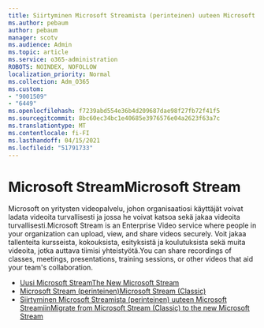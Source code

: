 ```yaml
---
title: Siirtyminen Microsoft Streamista (perinteinen) uuteen Microsoft Streamiin
ms.author: pebaum
author: pebaum
manager: scotv
ms.audience: Admin
ms.topic: article
ms.service: o365-administration
ROBOTS: NOINDEX, NOFOLLOW
localization_priority: Normal
ms.collection: Adm_O365
ms.custom:
- "9001509"
- "6449"
ms.openlocfilehash: f7239abd554e36b4d209687dae98f27fb72f41f5
ms.sourcegitcommit: 8bc60ec34bc1e40685e3976576e04a2623f63a7c
ms.translationtype: MT
ms.contentlocale: fi-FI
ms.lasthandoff: 04/15/2021
ms.locfileid: "51791733"
---
```

# <a name="microsoft-stream"></a><span data-ttu-id="3c4f5-102">Microsoft Stream</span><span class="sxs-lookup"><span data-stu-id="3c4f5-102">Microsoft Stream</span></span>

<span data-ttu-id="3c4f5-103">Microsoft on yritysten videopalvelu, johon organisaatiosi käyttäjät voivat ladata videoita turvallisesti ja jossa he voivat katsoa sekä jakaa videoita turvallisesti.</span><span class="sxs-lookup"><span data-stu-id="3c4f5-103">Microsoft Stream is an Enterprise Video service where people in your organization can upload, view, and share videos securely.</span></span> <span data-ttu-id="3c4f5-104">Voit jakaa tallenteita kursseista, kokouksista, esityksistä ja koulutuksista sekä muita videoita, jotka auttava tiimisi yhteistyötä.</span><span class="sxs-lookup"><span data-stu-id="3c4f5-104">You can share recordings of classes, meetings, presentations, training sessions, or other videos that aid your team's collaboration.</span></span>  

- [<span data-ttu-id="3c4f5-105">Uusi Microsoft Stream</span><span class="sxs-lookup"><span data-stu-id="3c4f5-105">The New Microsoft Stream</span></span>](https://docs.microsoft.com/stream/new-stream)
- [<span data-ttu-id="3c4f5-106">Microsoft Stream (perinteinen)</span><span class="sxs-lookup"><span data-stu-id="3c4f5-106">Microsoft Stream (Classic)</span></span>](https://docs.microsoft.com/stream/overview)
- [<span data-ttu-id="3c4f5-107">Siirtyminen Microsoft Streamista (perinteinen) uuteen Microsoft Streamiin</span><span class="sxs-lookup"><span data-stu-id="3c4f5-107">Migrate from Microsoft Stream (Classic) to the new Microsoft Stream</span></span>](https://docs.microsoft.com/stream/classic-migration)